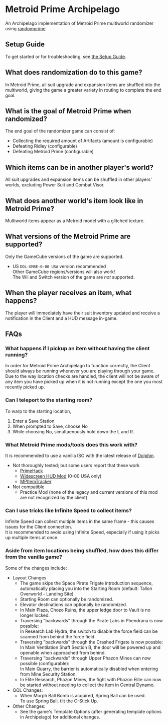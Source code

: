 # Metroid Prime Archipelago
An Archipelago implementation of Metroid Prime multiworld randomizer using [randomprime](https://github.com/randovania/randomprime/)


## Setup Guide
To get started or for troubleshooting, see [the Setup Guide](./docs/setup_en.md).


## What does randomization do to this game?
In Metroid Prime, all suit upgrade and expansion items are shuffled into the multiworld, giving the game a greater variety in routing to complete the end goal.


## What is the goal of Metroid Prime when randomized?
The end goal of the randomizer game can consist of:
- Collecting the required amount of Artifacts (amount is configurable)
- Defeating Ridley (configurable)
- Defeating Metroid Prime (configurable)


## Which items can be in another player's world?
All suit upgrades and expansion items can be shuffled in other players' worlds, excluding Power Suit and Combat Visor.


## What does another world's item look like in Metroid Prime?
Multiworld items appear as a Metroid model with a glitched texture.


## What versions of the Metroid Prime are supported?
Only the GameCube versions of the game are supported. 
  * US `DOL-GM8E-0-00 USA` version recommended  
    Other GameCube regions/versions will also work!  
The Wii and Switch version of the game are *not* supported.  


## When the player receives an item, what happens?
The player will immediately have their suit inventory updated and receive a notification in the Client and a HUD message in-game.


## FAQs
### What happens if I pickup an item without having the client running?
In order for Metroid Prime Archipelago to function correctly, the Client should always be running whenever you are playing through your game.  
Due to the way location checks are handled, the client will not be aware of any item you have picked up when it is not running except the one you most recently picked up.


### Can I teleport to the starting room?
To warp to the starting location,
1. Enter a Save Station  
2. When prompted to Save, choose No  
3. While choosing No, simultaenously hold down the L and R.  


### What Metroid Prime mods/tools does this work with?
It is recommended to use a vanilla ISO with the latest release of [Dolphin](https://dolphin-emu.org/download/#).  
* Not thoroughly tested; but some users report that these work
  * [PrimeHack](https://forums.dolphin-emu.org/Thread-fork-primehack-fps-controls-and-more-for-metroid-prime)
  * [Widescreen HUD Mod](https://wiki.dolphin-emu.org/index.php?title=Metroid_Prime_(GC)#16:9_HUD_Mod) (0-00 USA only)
  * [MPItemTracker](https://github.com/UltiNaruto/MPItemTracker)
* Not compatible
  * Practice Mod (none of the legacy and current versions of this mod are not recognized by the client)


### Can I use tricks like Infinite Speed to collect items?
Infinite Speed can collect multiple items in the same frame - this causes issues for the Client connection.  
It is recommended to avoid using Infinite Speed, especially if using it picks up multiple items at once.


### Aside from item locations being shuffled, how does this differ from the vanilla game?
Some of the changes include:
- Layout Changes
  - The game skips the Space Pirate Frigate introduction sequence, automatically placing you into the Starting Room (default: Tallon Overworld - Landing Site)
  - Starting Room can optionally be randomized. 
  - Elevator destinations can optionally be randomized. 
  - In Main Plaza, Chozo Ruins, the upper ledge door to Vault is no longer locked.  
  - Traversing "backwards" through the Pirate Labs in Phendrana is now possible:  
    In Research Lab Hydra, the switch to disable the force field can be scanned from behind the force field.  
  - Traversing "backwards" through the Crashed Frigate is now possble:  
    In Main Ventilation Shaft Section B, the door will be powered up and openable when approached from behind.  
  - Traversing "backwards" through Upper Phazon Mines can now possible (configurable):  
    In Main Quarry, the barrier is automatically disabled when entering from Mine Security Station.  
  - In Elite Research, Phazon Mines, the fight with Phazon Elite can now be started without needing to collect the item in Central Dynamo.  
- QOL Changes:  
  - When Morph Ball Bomb is acquired, Spring Ball can be used.    
    To use Spring Ball, tilt the C-Stick Up.  
- Other Changes:
  - See the game's Template Options (after generating template options in Archipelago) for additional changes.
